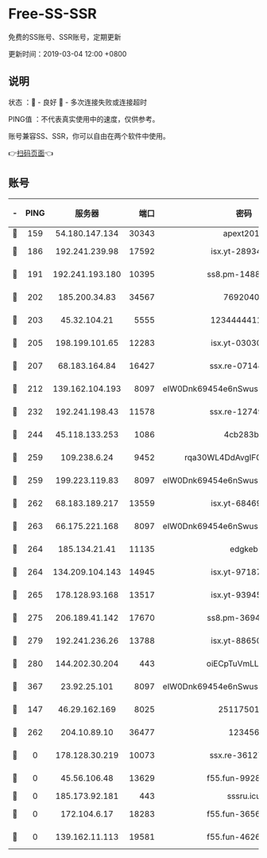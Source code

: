 # Free-SS-SSR

免费的SS账号、SSR账号，定期更新

更新时间：2019-03-04 12:00 +0800

## 说明

状态     ：🙂 - 良好 🙁 - 多次连接失败或连接超时

PING值   ：不代表真实使用中的速度，仅供参考。

账号兼容SS、SSR，你可以自由在两个软件中使用。

👉[扫码页面](https://liesauer.github.io/free-ss-ssr.github.io/)👈

## 账号

|-|PING|服务器|端口|密码|加密方式|区域|
|:----:|:----:|:-----:|-----:|:----:|:----:|:----:|
|🙂|159|54.180.147.134|30343|apext2019|chacha20|KR|
|🙂|186|192.241.239.98|17592|isx.yt-28934471|aes-256-cfb|US|
|🙂|191|192.241.193.180|10395|ss8.pm-14887083|aes-256-cfb|US|
|🙂|202|185.200.34.83|34567|76920400|aes-256-cfb|US|
|🙂|203|45.32.104.21|5555|1234444411111|aes-256-cfb|SG|
|🙂|205|198.199.101.65|12283|isx.yt-03030510|aes-256-cfb|US|
|🙂|207|68.183.164.84|16427|ssx.re-07144593|aes-256-cfb|US|
|🙂|212|139.162.104.193|8097|eIW0Dnk69454e6nSwuspv9DmS201tQ0D|aes-256-cfb|JP|
|🙂|232|192.241.198.43|11578|ssx.re-12749222|aes-256-cfb|US|
|🙂|244|45.118.133.253|1086|4cb283b8|aes-256-cfb|SG|
|🙂|259|109.238.6.24|9452|rqa30WL4DdAvgIFG6Fs3znzTa|aes-256-cfb|FR|
|🙂|259|199.223.119.83|8097|eIW0Dnk69454e6nSwuspv9DmS201tQ0D|aes-256-cfb|US|
|🙂|262|68.183.189.217|13559|isx.yt-68469421|aes-256-cfb|SG|
|🙂|263|66.175.221.168|8097|eIW0Dnk69454e6nSwuspv9DmS201tQ0D|aes-256-cfb|US|
|🙂|264|185.134.21.41|11135|edgkeb|aes-256-cfb|GB|
|🙂|264|134.209.104.143|14945|isx.yt-97187184|aes-256-cfb|SG|
|🙂|265|178.128.93.168|13517|isx.yt-93945310|aes-256-cfb|SG|
|🙂|275|206.189.41.142|17670|ss8.pm-36944551|aes-256-cfb|SG|
|🙂|279|192.241.236.26|13788|isx.yt-88650870|aes-256-cfb|US|
|🙂|280|144.202.30.204|443|oiECpTuVmLLxk4Ts|aes-256-cfb|US|
|🙂|367|23.92.25.101|8097|eIW0Dnk69454e6nSwuspv9DmS201tQ0D|aes-256-cfb|US|
|🙂|147|46.29.162.169|8025|2511750146|aes-256-cfb|RU|
|🙂|262|204.10.89.10|36477|123456|aes-256-cfb|US|
|🙁|0|178.128.30.219|10073|ssx.re-36127052|aes-256-cfb|SG|
|🙁|0|45.56.106.48|13629|f55.fun-99286814|aes-256-cfb|US|
|🙁|0|185.173.92.181|443|sssru.icu|rc4-md5|RU|
|🙁|0|172.104.6.17|18283|f55.fun-36565083|aes-256-cfb|US|
|🙁|0|139.162.11.113|19581|f55.fun-46262690|aes-256-cfb|SG|

